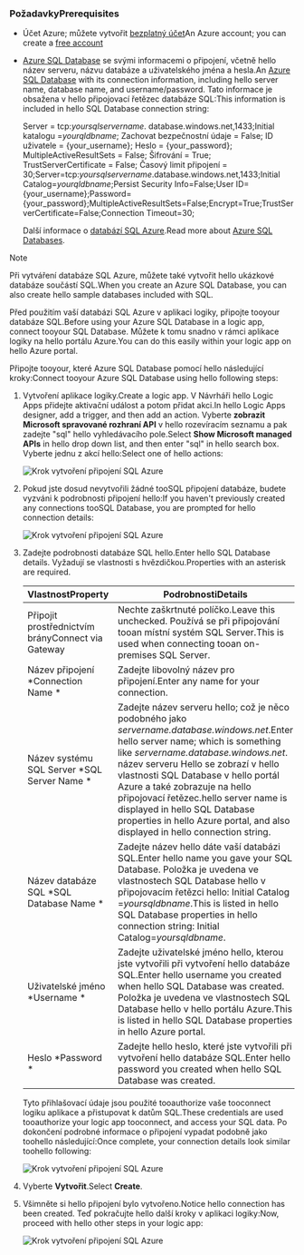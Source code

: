 ### <a name="prerequisites"></a><span data-ttu-id="82b0d-101">Požadavky</span><span class="sxs-lookup"><span data-stu-id="82b0d-101">Prerequisites</span></span>
* <span data-ttu-id="82b0d-102">Účet Azure; můžete vytvořit [bezplatný účet](https://azure.microsoft.com/free)</span><span class="sxs-lookup"><span data-stu-id="82b0d-102">An Azure account; you can create a [free account](https://azure.microsoft.com/free)</span></span>
* <span data-ttu-id="82b0d-103">[Azure SQL Database](../articles/sql-database/sql-database-get-started.md) se svými informacemi o připojení, včetně hello název serveru, názvu databáze a uživatelského jména a hesla.</span><span class="sxs-lookup"><span data-stu-id="82b0d-103">An [Azure SQL Database](../articles/sql-database/sql-database-get-started.md) with its connection information, including hello server name, database name, and username/password.</span></span> <span data-ttu-id="82b0d-104">Tato informace je obsažena v hello připojovací řetězec databáze SQL:</span><span class="sxs-lookup"><span data-stu-id="82b0d-104">This information is included in hello SQL Database connection string:</span></span>
  
    <span data-ttu-id="82b0d-105">Server = tcp:*yoursqlservername*. database.windows.net,1433;Initial katalogu =*yourqldbname*; Zachovat bezpečnostní údaje = False; ID uživatele = {your_username}; Heslo = {your_password}; MultipleActiveResultSets = False; Šifrování = True; TrustServerCertificate = False; Časový limit připojení = 30;</span><span class="sxs-lookup"><span data-stu-id="82b0d-105">Server=tcp:*yoursqlservername*.database.windows.net,1433;Initial Catalog=*yourqldbname*;Persist Security Info=False;User ID={your_username};Password={your_password};MultipleActiveResultSets=False;Encrypt=True;TrustServerCertificate=False;Connection Timeout=30;</span></span>
  
    <span data-ttu-id="82b0d-106">Další informace o [databází SQL Azure](https://azure.microsoft.com/services/sql-database).</span><span class="sxs-lookup"><span data-stu-id="82b0d-106">Read more about [Azure SQL Databases](https://azure.microsoft.com/services/sql-database).</span></span>

> [!NOTE]
> <span data-ttu-id="82b0d-107">Při vytváření databáze SQL Azure, můžete také vytvořit hello ukázkové databáze součástí SQL.</span><span class="sxs-lookup"><span data-stu-id="82b0d-107">When you create an Azure SQL Database, you can also create hello sample databases included with SQL.</span></span> 
> 
> 

<span data-ttu-id="82b0d-108">Před použitím vaší databázi SQL Azure v aplikaci logiky, připojte tooyour databáze SQL.</span><span class="sxs-lookup"><span data-stu-id="82b0d-108">Before using your Azure SQL Database in a logic app, connect tooyour SQL Database.</span></span> <span data-ttu-id="82b0d-109">Můžete k tomu snadno v rámci aplikace logiky na hello portálu Azure.</span><span class="sxs-lookup"><span data-stu-id="82b0d-109">You can do this easily within your logic app on hello Azure portal.</span></span>  

<span data-ttu-id="82b0d-110">Připojte tooyour, které Azure SQL Database pomocí hello následující kroky:</span><span class="sxs-lookup"><span data-stu-id="82b0d-110">Connect tooyour Azure SQL Database using hello following steps:</span></span>  

1. <span data-ttu-id="82b0d-111">Vytvoření aplikace logiky.</span><span class="sxs-lookup"><span data-stu-id="82b0d-111">Create a logic app.</span></span> <span data-ttu-id="82b0d-112">V Návrháři hello Logic Apps přidejte aktivační událost a potom přidat akci.</span><span class="sxs-lookup"><span data-stu-id="82b0d-112">In hello Logic Apps designer, add a trigger, and then add an action.</span></span> <span data-ttu-id="82b0d-113">Vyberte **zobrazit Microsoft spravované rozhraní API** v hello rozevíracím seznamu a pak zadejte "sql" hello vyhledávacího pole.</span><span class="sxs-lookup"><span data-stu-id="82b0d-113">Select **Show Microsoft managed APIs** in hello drop down list, and then enter "sql" in hello search box.</span></span> <span data-ttu-id="82b0d-114">Vyberte jednu z akcí hello:</span><span class="sxs-lookup"><span data-stu-id="82b0d-114">Select one of hello actions:</span></span>  
   
    ![Krok vytvoření připojení SQL Azure](./media/connectors-create-api-sqlazure/sql-actions.png)
2. <span data-ttu-id="82b0d-116">Pokud jste dosud nevytvořili žádné tooSQL připojení databáze, budete vyzváni k podrobnosti připojení hello:</span><span class="sxs-lookup"><span data-stu-id="82b0d-116">If you haven't previously created any connections tooSQL Database, you are prompted for hello connection details:</span></span>  
   
    ![Krok vytvoření připojení SQL Azure](./media/connectors-create-api-sqlazure/connection-details.png) 
3. <span data-ttu-id="82b0d-118">Zadejte podrobnosti databáze SQL hello.</span><span class="sxs-lookup"><span data-stu-id="82b0d-118">Enter hello SQL Database details.</span></span> <span data-ttu-id="82b0d-119">Vyžadují se vlastnosti s hvězdičkou.</span><span class="sxs-lookup"><span data-stu-id="82b0d-119">Properties with an asterisk are required.</span></span>
   
   | <span data-ttu-id="82b0d-120">Vlastnost</span><span class="sxs-lookup"><span data-stu-id="82b0d-120">Property</span></span> | <span data-ttu-id="82b0d-121">Podrobnosti</span><span class="sxs-lookup"><span data-stu-id="82b0d-121">Details</span></span> |
   | --- | --- |
   | <span data-ttu-id="82b0d-122">Připojit prostřednictvím brány</span><span class="sxs-lookup"><span data-stu-id="82b0d-122">Connect via Gateway</span></span> |<span data-ttu-id="82b0d-123">Nechte zaškrtnuté políčko.</span><span class="sxs-lookup"><span data-stu-id="82b0d-123">Leave this unchecked.</span></span> <span data-ttu-id="82b0d-124">Používá se při připojování tooan místní systém SQL Server.</span><span class="sxs-lookup"><span data-stu-id="82b0d-124">This is used when connecting tooan on-premises SQL Server.</span></span> |
   | <span data-ttu-id="82b0d-125">Název připojení *</span><span class="sxs-lookup"><span data-stu-id="82b0d-125">Connection Name *</span></span> |<span data-ttu-id="82b0d-126">Zadejte libovolný název pro připojení.</span><span class="sxs-lookup"><span data-stu-id="82b0d-126">Enter any name for your connection.</span></span> |
   | <span data-ttu-id="82b0d-127">Název systému SQL Server *</span><span class="sxs-lookup"><span data-stu-id="82b0d-127">SQL Server Name *</span></span> |<span data-ttu-id="82b0d-128">Zadejte název serveru hello; což je něco podobného jako *servername.database.windows.net*.</span><span class="sxs-lookup"><span data-stu-id="82b0d-128">Enter hello server name; which is something like *servername.database.windows.net*.</span></span> <span data-ttu-id="82b0d-129">název serveru Hello se zobrazí v hello vlastnosti SQL Database v hello portál Azure a také zobrazuje na hello připojovací řetězec.</span><span class="sxs-lookup"><span data-stu-id="82b0d-129">hello server name is displayed in hello SQL Database properties in hello Azure portal, and also displayed in hello connection string.</span></span> |
   | <span data-ttu-id="82b0d-130">Název databáze SQL *</span><span class="sxs-lookup"><span data-stu-id="82b0d-130">SQL Database Name *</span></span> |<span data-ttu-id="82b0d-131">Zadejte název hello dáte vaší databázi SQL.</span><span class="sxs-lookup"><span data-stu-id="82b0d-131">Enter hello name you gave your SQL Database.</span></span> <span data-ttu-id="82b0d-132">Položka je uvedena ve vlastnostech SQL Database hello v připojovacím řetězci hello: Initial Catalog =*yoursqldbname*.</span><span class="sxs-lookup"><span data-stu-id="82b0d-132">This is listed in hello SQL Database properties in hello connection string: Initial Catalog=*yoursqldbname*.</span></span> |
   | <span data-ttu-id="82b0d-133">Uživatelské jméno *</span><span class="sxs-lookup"><span data-stu-id="82b0d-133">Username *</span></span> |<span data-ttu-id="82b0d-134">Zadejte uživatelské jméno hello, kterou jste vytvořili při vytvoření hello databáze SQL.</span><span class="sxs-lookup"><span data-stu-id="82b0d-134">Enter hello username you created when hello SQL Database was created.</span></span> <span data-ttu-id="82b0d-135">Položka je uvedena ve vlastnostech SQL Database hello v hello portálu Azure.</span><span class="sxs-lookup"><span data-stu-id="82b0d-135">This is listed in hello SQL Database properties in hello Azure portal.</span></span> |
   | <span data-ttu-id="82b0d-136">Heslo *</span><span class="sxs-lookup"><span data-stu-id="82b0d-136">Password *</span></span> |<span data-ttu-id="82b0d-137">Zadejte hello heslo, které jste vytvořili při vytvoření hello databáze SQL.</span><span class="sxs-lookup"><span data-stu-id="82b0d-137">Enter hello password you created when hello SQL Database was created.</span></span> |
   
    <span data-ttu-id="82b0d-138">Tyto přihlašovací údaje jsou použité tooauthorize vaše tooconnect logiku aplikace a přistupovat k datům SQL.</span><span class="sxs-lookup"><span data-stu-id="82b0d-138">These credentials are used tooauthorize your logic app tooconnect, and access your SQL data.</span></span> <span data-ttu-id="82b0d-139">Po dokončení podrobné informace o připojení vypadat podobně jako toohello následující:</span><span class="sxs-lookup"><span data-stu-id="82b0d-139">Once complete, your connection details look similar toohello following:</span></span>  
   
    ![Krok vytvoření připojení SQL Azure](./media/connectors-create-api-sqlazure/sample-connection.png) 
4. <span data-ttu-id="82b0d-141">Vyberte **Vytvořit**.</span><span class="sxs-lookup"><span data-stu-id="82b0d-141">Select **Create**.</span></span> 
5. <span data-ttu-id="82b0d-142">Všimněte si hello připojení bylo vytvořeno.</span><span class="sxs-lookup"><span data-stu-id="82b0d-142">Notice hello connection has been created.</span></span> <span data-ttu-id="82b0d-143">Teď pokračujte hello další kroky v aplikaci logiky:</span><span class="sxs-lookup"><span data-stu-id="82b0d-143">Now, proceed with hello other steps in your logic app:</span></span> 
   
    ![Krok vytvoření připojení SQL Azure](./media/connectors-create-api-sqlazure/table.png)

